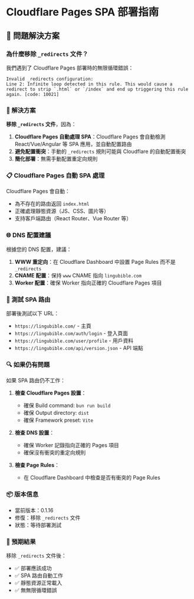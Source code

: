 # Cloudflare Pages SPA 部署指南

## 🎯 問題解決方案

### 為什麼移除 `_redirects` 文件？

我們遇到了 Cloudflare Pages 部署時的無限循環錯誤：

```
Invalid _redirects configuration:
Line 2: Infinite loop detected in this rule. This would cause a redirect to strip `.html` or `/index` and end up triggering this rule again. [code: 10021]
```

### 🔧 解決方案

**移除 `_redirects` 文件**，因為：

1. **Cloudflare Pages 自動處理 SPA**：Cloudflare Pages 會自動檢測 React/Vue/Angular 等 SPA 應用，並自動配置路由
2. **避免配置衝突**：手動的 `_redirects` 規則可能與 Cloudflare 的自動配置衝突
3. **簡化部署**：無需手動配置重定向規則

### 📋 Cloudflare Pages 自動 SPA 處理

Cloudflare Pages 會自動：
- 為不存在的路由返回 `index.html`
- 正確處理靜態資源（JS、CSS、圖片等）
- 支持客戶端路由（React Router、Vue Router 等）

### 🌐 DNS 配置建議

根據您的 DNS 配置，建議：

1. **WWW 重定向**：在 Cloudflare Dashboard 中設置 Page Rules 而不是 `_redirects`
2. **CNAME 配置**：保持 `www` CNAME 指向 `lingubible.com`
3. **Worker 配置**：確保 Worker 指向正確的 Cloudflare Pages 項目

### 🧪 測試 SPA 路由

部署後測試以下 URL：
- `https://lingubible.com/` - 主頁
- `https://lingubible.com/auth/login` - 登入頁面
- `https://lingubible.com/user/profile` - 用戶資料
- `https://lingubible.com/api/version.json` - API 端點

### 🔍 如果仍有問題

如果 SPA 路由仍不工作：

1. **檢查 Cloudflare Pages 設置**：
   - 確保 Build command: `bun run build`
   - 確保 Output directory: `dist`
   - 確保 Framework preset: `Vite`

2. **檢查 DNS 設置**：
   - 確保 Worker 記錄指向正確的 Pages 項目
   - 確保沒有衝突的重定向規則

3. **檢查 Page Rules**：
   - 在 Cloudflare Dashboard 中檢查是否有衝突的 Page Rules

### 📦 版本信息

- 當前版本：0.1.16
- 修復：移除 `_redirects` 文件
- 狀態：等待部署測試

### 🎉 預期結果

移除 `_redirects` 文件後：
- ✅ 部署應該成功
- ✅ SPA 路由自動工作
- ✅ 靜態資源正常載入
- ✅ 無無限循環錯誤 